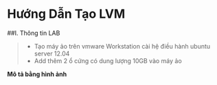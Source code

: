 Hướng Dẫn Tạo LVM
=================

##I. Thông tin LAB
> - Tạo máy ảo trên vmware Workstation cài hệ điều hành ubuntu server 12.04
> - Add thêm 2 ổ cứng có dung lượng 10GB vào máy ảo


**Mô tả bằng hình ảnh**
<br>
<p align="center"><img src="http://i.imgur.com/9rNADx4.png></p>


##II. Các bước tiến hành 
**Trong bài này mình sẽ đặt tên các volume group, logical volume được như sau:**
> - Volume group: vgdemo
> - logical volume: lvdat
**Chú ý:** Bạn lên đặt tên vủa volume group là vg[ten] hoặc lv[ten] để dễ nhận dạng hơn

B1: Trước khi cài đăt bạn lên kiểm tra xem có những hard drives nào bằng lệnh sau: #lsblk
> root@controller:~# lsblk
> NAME   MAJ:MIN RM   SIZE RO TYPE MOUNTPOINT
> sda      8:0    0    40G  0 disk
> ├─sda1   8:1    0   1.9G  0 part [SWAP]
> ├─sda2   8:2    0  18.6G  0 part /
> ├─sda3   8:3    0   9.3G  0 part
> └─sda4   8:4    0  10.2G  0 part /srv/node/sda4
> sdb      8:16   0    10G  0 disk
> sdc      8:32   0    10G  0 disk
> sr0     11:0    1   665M  0 rom


